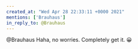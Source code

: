 ```yaml
---
created_at: "Wed Apr 28 22:33:11 +0000 2021"
mentions: ['Brauhaus']
in_reply_to: @Brauhaus
---
```


@Brauhaus Haha, no worries. Completely get it. 😀